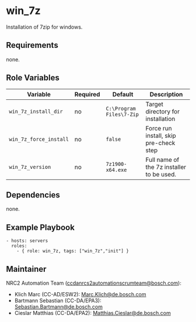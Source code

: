 win_7z
=========

Installation of 7zip for windows.

Requirements
------------

none.

Role Variables
--------------

Variable | Required | Default | Description
-------- | -------- | ------- | -----------
`win_7z_install_dir` | no | `C:\Program Files\7-Zip` |  Target directory for installation
`win_7z_force_install` | no | `false` |  Force run install, skip pre-check step
`win_7z_version` | no | `7z1900-x64.exe` |  Full name of the 7z installer to be used.

Dependencies
------------

none.

Example Playbook
----------------

    - hosts: servers
      roles:
        - { role: win_7z, tags: ["win_7z","init"] }

Maintainer
------------------

NRC2 Automation Team (ccdanrcs2automationscrumteam@bosch.com):
- Klich Marc (CC-AD/ESW2): Marc.Klich@de.bosch.com
- Bartmann Sebastian (CC-DA/EPA3): Sebastian.Bartmann@de.bosch.com
- Cieslar Matthias (CC-DA/EPA2): Matthias.Cieslar@de.bosch.com